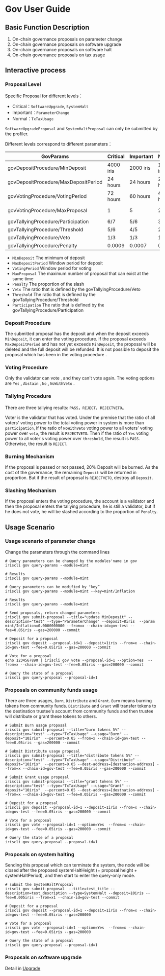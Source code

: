 # Gov User Guide

## Basic Function Description

1. On-chain governance proposals on parameter change
2. On-chain governance proposals on software upgrade 
3. On-chain governance proposals on software halt
4. On-chain governance proposals on tax usage

## Interactive process

### Proposal Level

Specific Proposal for different levels：
- Critical：`SoftwareUpgrade`, `SystemHalt`
- Important：`ParameterChange`
- Normal：`TxTaxUsage`

`SoftwareUpgradeProposal` and `SystemHaltProposal` can only be submitted by the profiler.

Different levels correspond to different parameters：

| GovParams | Critical | Important | Normal |Range|
| ------ | ------ | ------ | ------|------| 
| govDepositProcedure/MinDeposit | 4000 iris | 2000 iris | 1000 iris |[10iris,10000iris]|
| govDepositProcedure/MaxDepositPeriod | 24 hours | 24 hours | 24 hours |[20s,3d]|
| govVotingProcedure/VotingPeriod | 72 hours | 60 hours | 48 hours |[20s,3d]|
| govVotingProcedure/MaxProposal | 1 | 5 | 2 |Critial==1, other(1,)|
| govTallyingProcedure/Participation | 6/7 | 5/6 | 3/4 |(0,1)|
| govTallyingProcedure/Threshold | 5/6 | 4/5 | 2/3 |(0,1)|
| govTallyingProcedure/Veto | 1/3 | 1/3 | 1/3 |(0,1)|
| govTallyingProcedure/Penalty | 0.0009 | 0.0007 | 0.0005 |(0,1)|


* `MinDeposit`  The minimum of  deposit
* `MaxDepositPeriod`  Window period for deposit
* `VotingPeriod` Window period for voting
* `MaxProposal` The maximum number of proposal that can exist at the same time
* `Penalty`   The proportion of the slash
* `Veto`  The ratio that is defined by the govTallyingProcedure/Veto
* `Threshold` The ratio that is defined by the govTallyingProcedure/Threshold
* `Participation` The ratio that is defined by the govTallyingProcedure/Participation

### Deposit Procedure

The submitted proposal has the deposit and when the deposit exceeds `MinDeposit`, it can enter the voting procedure. If the proposal exceeds `MaxDepositPeriod` and has not yet exceeds `MinDeposit`, the proposal will be deleted and the full deposit will be refunded. It is not possible to deposit the proposal which has been in  the voting procedure .

### Voting Procedure
Only the validator can vote , and they can't vote again. The voting options are `Yes` , `Abstain` , `No` , `NoWithVeto` .

### Tallying Procedure

There are three tallying results: `PASS`，`REJECT`，`REJECTVETO`。

 Voter is the validator that has voted. Under the premise that the ratio of all voters' voting power to the total voting power in system is more than `participation`, if the ratio of `NoWithVeto` voting power  to all voters' voting power over `veto`, the result is `REJECTVETO`. Then if the ratio of `Yes` voting power  to all voter's voting power  over `threshold`, the result is `PASS`. Otherwise, the result is `REJECT`. 

### Burning Mechanism

If the proposal is passed or not passed, 20% Deposit will be burned. As the cost of the governance, the remaining `Deposit` will be returned in proportion. But if the result of proposal is `REJECTVETO`, destroy all `Deposit`.

### Slashing Mechanism

If the proposal enters the voting procedure, the account is a validator and then the proposal enters the tallying procedure, he is still a validator, but if he does not vote, he will be slashed according to the proportion of `Penalty`.

## Usage Scenario

### Usage scenario of parameter change

Change the parameters through the command lines

```
# Query parameters can be changed by the modules'name in gov 
iriscli gov query-params --module=mint

# Results
iriscli gov query-params --module=mint

# Query parameters can be modified by "key”
iriscli gov query-params --module=mint --key=mint/Inflation

# Results
iriscli gov query-params --module=mint

# Send proposals, return changed parameters
iriscli gov submit-proposal --title="update MinDeposit" --description="test" --type="ParameterChange" --deposit=8iris  --param mint/Inflation=0.0000000000 --from=x --chain-id=gov-test --fee=0.05iris --gas=200000 --commit

# Deposit for a proposal
iriscli gov deposit --proposal-id=1 --deposit=1iris --from=x --chain-id=gov-test --fee=0.05iris --gas=200000 --commit

# Vote for a proposal 
echo 1234567890 | iriscli gov vote --proposal-id=1 --option=Yes  --from=x --chain-id=gov-test --fee=0.05iris --gas=200000 --commit

# Query the state of a proposal
iriscli gov query-proposal --proposal-id=1 

```

### Proposals on community funds usage
There are three usages, `Burn`, `Distribute` and `Grant`. `Burn` means burning tokens from community funds. `Distribute` and `Grant` will transfer tokens to the destination trustee's account from community funds and then trustee will distribute or grant these tokens to others.
```shell
# Submit Burn usage proposal
iriscli gov submit-proposal --title="burn tokens 5%" --description="test" --type="TxTaxUsage" --usage="Burn" --deposit="10iris"  --percent=0.05 --from=x --chain-id=gov-test --fee=0.05iris --gas=200000 --commit

# Submit Distribute usage proposal
iriscli gov submit-proposal --title="distribute tokens 5%" --description="test" --type="TxTaxUsage" --usage="Distribute" --deposit="10iris"  --percent=0.05 --dest-address=[destnation-address] --from=x --chain-id=gov-test --fee=0.05iris --gas=200000 --commit

# Submit Grant usage proposal
iriscli gov submit-proposal --title="grant tokens 5%" --description="test" --type="TxTaxUsage" --usage="Grant" --deposit="10iris"  --percent=0.05 --dest-address=[destnation-address] --from=x --chain-id=gov-test --fee=0.05iris --gas=200000 --commit

# Deposit for a proposal
iriscli gov deposit --proposal-id=1 --deposit=1iris --from=x --chain-id=gov-test --fee=0.05iris --gas=200000 --commit

# Vote for a proposal
iriscli gov vote --proposal-id=1 --option=Yes  --from=x --chain-id=gov-test --fee=0.05iris --gas=200000 --commit

# Query the state of a proposal
iriscli gov query-proposal --proposal-id=1
```

### Proposals on system halting

Sending this proposal which can terminate the system, the node will be closed after the proposed systemHaltHeight (= proposal height + systemHaltPeriod), and then start to enter the query-only mode.

```
# submit the SystemHaltProposal
iriscli gov submit-proposal  --title=test_title --description=test_description --type=SystemHalt --deposit=10iris --fee=0.005iris --from=x1 --chain-id=gov-test --commit

# Deposit for a proposal
iriscli gov deposit --proposal-id=1 --deposit=1iris --from=x --chain-id=gov-test --fee=0.05iris --gas=200000

# Vote for a proposal
iriscli gov vote --proposal-id=1 --option=Yes  --from=x --chain-id=gov-test --fee=0.05iris --gas=200000

# Query the state of a proposal
iriscli gov query-proposal --proposal-id=1 
```

### Proposals on software upgrade

Detail in [Upgrade](upgrade.md)

